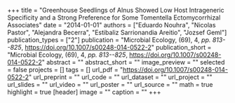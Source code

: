 +++
title = "Greenhouse Seedlings of Alnus Showed Low Host Intrageneric Specificity and a Strong Preference for Some Tomentella Ectomycorrhizal Associates"
date = "2014-01-01"
authors = ["Eduardo Nouhra", "Nicolas Pastor", "Alejandra Becerra", "Estibaliz Sarrionandia Areitio", "Jozsef Geml"]
publication_types = ["2"]
publication = "Microbial Ecology, (69), 4, _pp. 813--825_, https://doi.org/10.1007/s00248-014-0522-2"
publication_short = "Microbial Ecology, (69), 4, _pp. 813--825_, https://doi.org/10.1007/s00248-014-0522-2"
abstract = ""
abstract_short = ""
image_preview = ""
selected = false
projects = []
tags = []
url_pdf = "https://doi.org/10.1007/s00248-014-0522-2"
url_preprint = ""
url_code = ""
url_dataset = ""
url_project = ""
url_slides = ""
url_video = ""
url_poster = ""
url_source = ""
math = true
highlight = true
[header]
image = ""
caption = ""
+++
